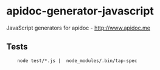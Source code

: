 # apidoc-generator-javascript
JavaScript generators for apidoc - http://www.apidoc.me

## Tests

        node test/*.js |  node_modules/.bin/tap-spec
